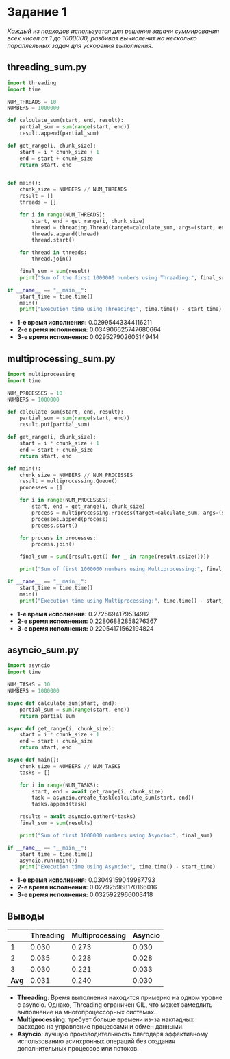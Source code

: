 # Задание 1

*Каждый из подходов используется для решения задачи суммирования всех чисел от 1 до 1000000, разбивая вычисления на несколько параллельных задач для ускорения выполнения.*

## threading_sum.py

```python
import threading
import time

NUM_THREADS = 10
NUMBERS = 1000000

def calculate_sum(start, end, result):
    partial_sum = sum(range(start, end))
    result.append(partial_sum)

def get_range(i, chunk_size):
    start = i * chunk_size + 1
    end = start + chunk_size
    return start, end


def main():
    chunk_size = NUMBERS // NUM_THREADS
    result = []
    threads = []

    for i in range(NUM_THREADS):
        start, end = get_range(i, chunk_size)
        thread = threading.Thread(target=calculate_sum, args=(start, end, result))
        threads.append(thread)
        thread.start()

    for thread in threads:
        thread.join()

    final_sum = sum(result)
    print("Sum of the first 1000000 numbers using Threading:", final_sum)

if __name__ == "__main__":
    start_time = time.time()
    main()
    print("Execution time using Threading:", time.time() - start_time)
```
- **1-е время исполнения:** 0.02995443344116211
- **2-е время исполнения:** 0.034906625747680664
- **3-е время исполнения:** 0.029527902603149414

## multiprocessing_sum.py

```python
import multiprocessing
import time

NUM_PROCESSES = 10
NUMBERS = 1000000

def calculate_sum(start, end, result):
    partial_sum = sum(range(start, end))
    result.put(partial_sum)

def get_range(i, chunk_size):
    start = i * chunk_size + 1
    end = start + chunk_size
    return start, end

def main():
    chunk_size = NUMBERS // NUM_PROCESSES
    result = multiprocessing.Queue()
    processes = []

    for i in range(NUM_PROCESSES):
        start, end = get_range(i, chunk_size)
        process = multiprocessing.Process(target=calculate_sum, args=(start, end, result))
        processes.append(process)
        process.start()

    for process in processes:
        process.join()

    final_sum = sum([result.get() for _ in range(result.qsize())])

    print("Sum of first 1000000 numbers using Multiprocessing:", final_sum)

if __name__ == "__main__":
    start_time = time.time()
    main()
    print("Execution time using Multiprocessing:", time.time() - start_time)
```
- **1-е время исполнения:** 0.2725694179534912
- **2-е время исполнения:** 0.22806882858276367
- **3-е время исполнения:** 0.22054171562194824

## asyncio_sum.py

```python
import asyncio
import time

NUM_TASKS = 10
NUMBERS = 1000000

async def calculate_sum(start, end):
    partial_sum = sum(range(start, end))
    return partial_sum

async def get_range(i, chunk_size):
    start = i * chunk_size + 1
    end = start + chunk_size
    return start, end

async def main():
    chunk_size = NUMBERS // NUM_TASKS
    tasks = []

    for i in range(NUM_TASKS):
        start, end = await get_range(i, chunk_size)
        task = asyncio.create_task(calculate_sum(start, end))
        tasks.append(task)

    results = await asyncio.gather(*tasks)
    final_sum = sum(results)

    print("Sum of first 1000000 numbers using Asyncio:", final_sum)

if __name__ == "__main__":
    start_time = time.time()
    asyncio.run(main())
    print("Execution time using Asyncio:", time.time() - start_time)
```
- **1-е время исполнения:** 0.03049159049987793
- **2-е время исполнения:** 0.027925968170166016
- **3-е время исполнения:** 0.0325922966003418

## Выводы

|             | **Threading** | **Multiprocessing** | **Asyncio** |
| ----------- | ----------- | ----------------- | ------------- |
| 1           | 0.030     | 0.273           | 0.030       |
| 2           | 0.035     | 0.228           | 0.028       |
| 3           | 0.030     | 0.221           | 0.033       |
| **Avg**     | 0.031     | 0.240           | 0.030       |

- **Threading**: Время выполнения находится примерно на одном уровне с asyncio. Однако, Threading ограничен GIL, что может замедлить выполнение на многопроцессорных системах.
- **Multiprocessing**: требует больше времени из-за накладных расходов на управление процессами и обмен данными.
- **Asyncio**:  лучшую производительность благодаря эффективному использованию асинхронных операций без создания дополнительных процессов или потоков.